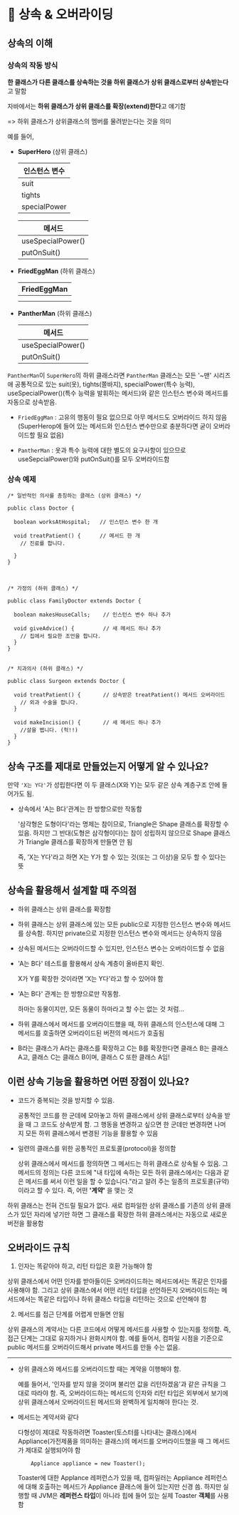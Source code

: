 # 📌 상속 & 오버라이딩

## 상속의 이해
### 상속의 작동 방식
**한 클래스가 다른 클래스를 상속하는 것을 하위 클래스가 상위 클래스로부터 상속받는다**고 말함

자바에서는 **하위 클래스가 상위 클래스를 확장(extend)한다**고 얘기함

=> 하위 클래스가 상위클래스의 멤버를 물려받는다는 것을 의미


  예를 들어,

- **SuperHero** (상위 클래스)
  
  |인스턴스 변수|
  |-------------|
  |suit|
  |tights|
  |specialPower|

  |메서드|
  |-------|
  |useSpecialPower()|
  |putOnSuit()|

- **FriedEggMan** (하위 클래스)

  |FriedEggMan|
  |-------------|
  |             |
  |             |

- **PantherMan** (하위 클래스)

  |메서드|
  |-------|
  |useSpecialPower()|
  |putOnSuit()|

`PantherMan`이 `SuperHero`의 하위 클래스라면 `PantherMan` 클래스는 모든 '~맨' 시리즈애 공통적으로 있는 suit(옷), tights(쫄바지), specialPower(특수 능력),         useSpecialPower()(특수 능력을 발휘하는 메서드)와 같은 인스턴스 변수와 메서드를 자동으로 상속받음.

- `FriedEggMan` : 고유의 행동이 필요 없으므로 아무 메서드도 오버라이드 하지 않음
  (SuperHerop에 들어 있는 메서드와 인스턴스 변수만으로 충분하다면 굳이 오버라이드할 필요 없음)

- `PantherMan` : 옷과 특수 능력에 대한 별도의 요구사항이 있으므로 useSepcialPower()와 putOnSuit()를 모두 오버라이드함


### 상속 예제

    
    /* 일반적인 의사를 총칭하는 클래스 (상위 클래스) */
    
    public class Doctor {
    
      boolean worksAtHospital;   // 인스턴스 변수 한 개

      void treatPatient() {      // 메서드 한 개
        // 진료를 합니다.

      }
    }
    


    /* 가정의 (하위 클래스) */
    
    public class FamilyDoctor extends Doctor {
    
      boolean makesHouseCalls;    // 인스턴스 변수 하나 추가

      void giveAdvice() {         // 새 메서드 하나 추가
        // 집에서 필요한 조언을 합니다.
      }
    }


    /* 치과의사 (하위 클래스) */
    
    public class Surgeon extends Doctor { 
    
      void treatPatient() {       // 상속받은 treatPatient() 메서드 오버라이드
        // 외과 수술을 합니다.
      }

      void makeIncision() {       // 새 메서드 하나 추가
        //살을 벱니다. (헉!!)
      }
    }
    

## 상속 구조를 제대로 만들었는지 어떻게 알 수 있나요?
만약 `'X는 Y다'`가 성립한다면 이 두 클래스(X와 Y)는 모두 같은 상속 계층구조 안에 들어가도 됨.

- 상속에서 'A는 B다'관계는 한 방향으로만 작동함

  '삼각형은 도형이다'라는 명제는 참이므로, Triangle은 Shape 클래스를 확장할 수 있음. 하지만 그 반대(도형은 삼각형이다)는 참이 성립하지 않으므로 Shape 클래스가 Triangle 클래스를 확장하게 만들면 안 됨

  즉, 'X는 Y다'라고 하면 X는 Y가 할 수 있는 것(또는 그 이상)을 모두 할 수 있다는 뜻

## 상속을 활용해서 설계할 때 주의점
- 하위 클래스는 상위 클래스를 확장함
- 하위 클래스는 상위 클래스에 있는 모든 public으로 지정한 인스턴스 변수와 메서드를 상속함. 하지만 private으로 지정한 인스턴스 변수와 메서드는 상속하지 않음
- 상속된 메서드는 오버라이드할 수 있지만, 인스턴스 변수는 오버라이드할 수 없음
- 'A는 B다' 테스트를 활용해서 상속 계층이 올바른지 확인.
  
   X가 Y를 확장한 것이라면 'X는 Y다'라고 할 수 있어야 함
  
- 'A는 B다' 관계는 한 방향으로만 작동함.

  하마는 동물이지만, 모든 동물이 하마라고 할 수는 없는 것 처럼...
  
- 하위 클래스에서 메서드를 오버라이드했을 때, 하위 클래스의 인스턴스에 대해 그 메서드를 호출하면 오버라이드된 버전의 메서드가 호출됨
- B라는 클래스가 A라는 클래스를 확장하고 C는 B를 확장한다면 클래스 B는 클래스 A고, 클래스 C는 클래스 B이며, 클래스 C 또한 클래스 A임!

## 이런 상속 기능을 활용하면 어떤 장점이 있나요?
- 코드가 중복되는 것을 방지할 수 있음.

  공통적인 코드를 한 군데에 모아놓고 하위 클래스에서 상위 클래스로부터 상속을 받을 때 그 코드도 상속받게 함. 그 행동을 변경하고 싶으면 한 군데만 변경하면 나머지 모든 하위 클래스에서 변경된 기능을 활용할 수 있음

- 일련의 클래스를 위한 공통적인 프로토콜(protocol)을 정의함

  상위 클래스에서 메서드를 정의하면 그 메서드는 하위 클래스로 상속될 수 있음. 그 메서드의 정의는 다른 코드에 "내 타입에 속하는 모든 하위 클래스에서는 다음과 같은 메서드를 써서 이런 일을 할 수 있습니다."라고 알려 주는 일종의 프로토콜(규약)이라고 할 수 있다. 즉, 어떤 **'계약'** 을 맺는 것

하위 클래스는 전혀 건드릴 필요가 없다. 새로 컴파일한 상위 클래스를 기존의 상위 클래스가 있던 자리에 넣기만 하면 그 클래스를 확장한 하위 클래스에서는 자동으로 새로운 버전을 활용함

## 오버라이드 규칙
1. 인자는 똑같아야 하고, 리턴 타입은 호환 가능해야 함

  상위 클래스에서 어떤 인자를 받아들이든 오버라이드하는 메서드에서는 똑같은 인자를 사용해야 함. 그리고 상위 클래스에서 어떤 리턴 타입을 선언하든지 오버라이드하는 메서드에서는 똑같은 타입이나 하위 클래스 타입을 리턴하는 것으로 선언해야 함

2. 메서드를 접근 단계를 어렵게 만들면 안됨

  상위 클래스의 계약서는 다른 코드에서 어떻게 메서드를 사용할 수 있는지를 정의함. 즉, 접근 단계는 그대로 유지하거나 완화시켜야 함. 예를 들어서, 컴파일 시점을 기준으로 public 메서드를 오버라이드해서 private 메서드를 만들 수는 없음.

***
  
- 상위 클래스와 메서드를 오버라이드할 때는 계약을 이행해야 함.

  예를 들어서, '인자를 받지 않을 것이며 불리언 값을 리턴하겠음'과 같은 규칙을 그대로 따라야 함. 즉, 오버라이드하는 메서드의 인자와 리턴 타입은 외부에서 보기에 상위 클래스에서 오버라이드된 메서드와 완벽하게 일치해야 한다는 것.

- 메서드는 계약서와 같다

  다형성이 제대로 작동하려면 Toaster(토스터를 나타내는 클래스)에서 Appliance(가전제품을 의미하는 클래스)의 메서드를 오버라이드했을 때 그 메서드가 제대로 실행되어야 함

          Appliance appliance = new Toaster();


  Toaster에 대한 Applance 레퍼런스가 있을 때, 컴파일러는 Appliance 레퍼런스에 대해 호출하는 메서드가 Appliance 클래스에 들어 있는지만 신경 씀. 하지만 실행할 때 JVM은 **레퍼런스 타입**이 아니라 힙에 들어 있는 실제 Toaster **객체**를 사용함



